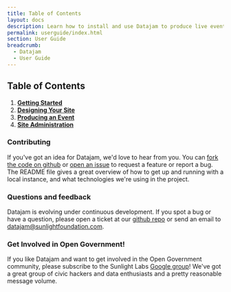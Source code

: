 ```yaml
---
title: Table of Contents
layout: docs
description: Learn how to install and use Datajam to produce live events.
permalink: userguide/index.html
section: User Guide
breadcrumb:
  - Datajam
  - User Guide
---
```



## Table of Contents

1. **[Getting Started](/userguide/getting-started/)**
2. **[Designing Your Site](/userguide/design/)**
3. **[Producing an Event](/userguide/events/)**
4. **[Site Administration](/userguide/administration)**

### Contributing

If you've got an idea for Datajam, we'd love to hear from you. You can
[fork the code on github](https://github.com/sunlightlabs/datajam/) or
[open an issue](https://github.com/sunlightlabs/datajam/issues/) to
request a feature or report a bug. The README file gives a great overview of
how to get up and running with a local instance, and what technologies
we're using in the project.

### Questions and feedback

Datajam is evolving under continuous development. If you spot a bug or have
a question, please open a ticket at our [github repo](https://github.com/sunlightlabs/datajam/issues)
or send an email to datajam@sunlightfoundation.com.


### Get Involved in Open Government!

If you like Datajam and want to get involved in the Open Government community,
please subscribe to the Sunlight Labs
[Google group](http://groups.google.com/group/sunlightlabs)!
We've got a great group of civic hackers and data enthusiasts and a pretty
reasonable message volume.
